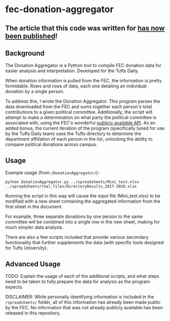 # fec-donation-aggregator
## The article that this code was written for [has now been published](https://tuftsdaily.atavist.com/tufts-faculty-donate-15-million-to-political-organizations-overwhelmingly-to-democrats)!
## Background
The Donation Aggregator is a Python tool to compile FEC donation data for easier analysis and interpretation. Developed for the Tufts Daily.

When donation information is pulled from the FEC, the information is pretty formidable. Rows and rows of data, each one detailing an individual donation by a single person.

To address this, I wrote the Donation Aggregator. This program parses the data downloaded from the FEC and sums together each person's total contributions to a given political committee. Additionally, the script will attempt to make a determination on what party the political committee is associated with, using the FEC's wonderful [publicly available API](https://api.open.fec.gov/developers/). As an added bonus, the current iteration of the program (specifically tuned for use by the Tufts Daily team) uses the Tufts directory to determine the department affiliation of each person in the list, unlocking the ability to compare political donations across campus.

## Usage

Example usage (from ``/DonationAggregator/``):

`python DonationAggregator.py ../spreadsheets/Mini_test.xlsx ../spreadsheets/real_files/DirectoryResults_2017-2018.xlsx`

Running the script in this way will cause the input file (Mini_test.xlsx) to be modified with a new sheet containing the aggregated information from the first sheet in the document.

For example, three separate donations by one person to the same committee will be combined into a single row in the new sheet, making for much simpler data analysis.

There are also a few scripts included that provide various secondary functionality that further supplements the data (with specific tools designed for Tufts University).

## Advanced Usage

TODO: Explain the usage of each of the additional scripts, and what steps need to be taken to fully prepare the data for analysis as the program expects.

DISCLAIMER: While personally identifying information is included in the `/spreadsheets/` folder, all of this information has already been made public by the FEC. No information that was not already publicly available has been released in this repository.
